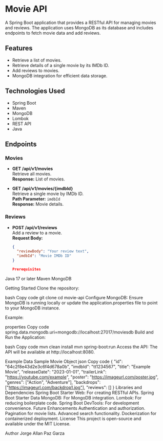 # Movie API

A Spring Boot application that provides a RESTful API for managing movies and reviews. The application uses MongoDB as its database and includes endpoints to fetch movie data and add reviews.

## Features

- Retrieve a list of movies.
- Retrieve details of a single movie by its IMDb ID.
- Add reviews to movies.
- MongoDB integration for efficient data storage.

## Technologies Used

- Spring Boot
- Maven
- MongoDB
- Lombok
- REST API
- Java

## Endpoints

### Movies
- **GET /api/v1/movies**  
  Retrieve all movies.  
  **Response:** List of movies.

- **GET /api/v1/movies/{imdbId}**  
  Retrieve a single movie by IMDb ID.  
  **Path Parameter:** `imdbId`  
  **Response:** Movie details.

### Reviews
- **POST /api/v1/reviews**  
  Add a review to a movie.  
  **Request Body:**  
  ```json
  {
    "reviewBody": "Your review text",
    "imdbId": "Movie IMDb ID"
  }

  Prerequisites
Java 17 or later
Maven
MongoDB

Getting Started
Clone the repository:

bash
Copy code
git clone <repository-url>
cd movie-api
Configure MongoDB:
Ensure MongoDB is running locally or update the application.properties file to point to your MongoDB instance.

Example:

properties
Copy code
spring.data.mongodb.uri=mongodb://localhost:27017/moviesdb
Build and Run the Application:

bash
Copy code
mvn clean install
mvn spring-boot:run
Access the API:
The API will be available at http://localhost:8080.

Example Data
Sample Movie Object
json
Copy code
{
  "id": "64c2f8e43d2e3c6f4d678a0b",
  "imdbId": "tt1234567",
  "title": "Example Movie",
  "releaseDate": "2023-01-01",
  "trailerLink": "https://youtube.com/example",
  "poster": "https://imageurl.com/poster.jpg",
  "genres": ["Action", "Adventure"],
  "backdrops": ["https://imageurl.com/backdrop1.jpg"],
  "reviews": []
}
Libraries and Dependencies
Spring Boot Starter Web: For creating RESTful APIs.
Spring Boot Starter Data MongoDB: For MongoDB integration.
Lombok: For reducing boilerplate code.
Spring Boot DevTools: For development convenience.
Future Enhancements
Authentication and authorization.
Pagination for movie lists.
Advanced search functionality.
Dockerization for containerized deployment.
License
This project is open-source and available under the MIT License.

Author
Jorge Allan Paz Garza
